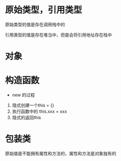 # 原始类型，引用类型
原始类型的值是存在调用栈中的

引用类型的值是存在堆当中，但是会将引用地址存在栈中


# 对象




# 构造函数

- new 的过程

1. 隐式创建一个this = {}
2. 执行函数中的 this.xxx = xxx
3. 隐式的返回this


# 包装类
原始值是不能拥有属性和方法的，属性和方法是对象独有的